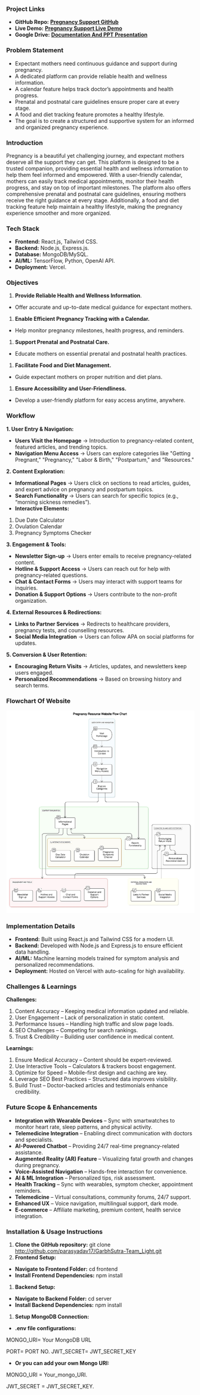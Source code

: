 ### Project Links

- **GitHub Repo:** [**Pregnancy Support GitHub**](https://github.com/parasyadav17/GarbhSutra-Team_Light)
- **Live Demo:** [**Pregnancy Support Live Demo**](https://www.loom.com/share/461826200afd498e91035935a6e3181d?sid=dba07e34-695c-4cca-af40-a440316cd3b9 )
- **Google Drive:** [**Documentation And PPT Presentation**](https://drive.google.com/drive/folders/1U_nakTgaEFPRxDAo7_D96g3G8t8w8Gc5?usp=drive_link)

### Problem Statement

- Expectant mothers need continuous guidance and support during pregnancy.
- A dedicated platform can provide reliable health and wellness information.
- A calendar feature helps track doctor’s appointments and health progress.
- Prenatal and postnatal care guidelines ensure proper care at every stage.
- A food and diet tracking feature promotes a healthy lifestyle.
- The goal is to create a structured and supportive system for an informed and organized pregnancy experience.

### Introduction

Pregnancy is a beautiful yet challenging journey, and expectant mothers deserve all the support they can get. This platform is designed to be a trusted companion, providing essential health and wellness information to help them feel informed and empowered. With a user-friendly calendar, mothers can easily track medical appointments, monitor their health progress, and stay on top of important milestones. The platform also offers comprehensive prenatal and postnatal care guidelines, ensuring mothers receive the right guidance at every stage. Additionally, a food and diet tracking feature help maintain a healthy lifestyle, making the pregnancy experience smoother and more organized.

### Tech Stack

- **Frontend:** React.js, Tailwind CSS.
- **Backend:** Node.js, Express.js.
- **Database:** MongoDB/MySQL.
- **AI/ML:** TensorFlow, Python, OpenAI API.
- **Deployment:** Vercel.

### Objectives

1. **Provide Reliable Health and Wellness Information**.

- Offer accurate and up-to-date medical guidance for expectant mothers.

1. **Enable Efficient Pregnancy Tracking with a Calendar.**

- Help monitor pregnancy milestones, health progress, and reminders.

1. **Support Prenatal and Postnatal Care.**

- Educate mothers on essential prenatal and postnatal health practices.

1. **Facilitate Food and Diet Management.**

- Guide expectant mothers on proper nutrition and diet plans.

1. **Ensure Accessibility and User-Friendliness.**

- Develop a user-friendly platform for easy access anytime, anywhere.

### Workflow

**1\. User Entry & Navigation:**

- **Users Visit the Homepage** → Introduction to pregnancy-related content, featured articles, and trending topics.
- **Navigation Menu Access** → Users can explore categories like "Getting Pregnant," "Pregnancy," "Labor & Birth," "Postpartum," and "Resources."

**2\. Content Exploration:**

- **Informational Pages** → Users click on sections to read articles, guides, and expert advice on pregnancy and postpartum topics.
- **Search Functionality** → Users can search for specific topics (e.g., “morning sickness remedies”).
- **Interactive Elements:**

1. Due Date Calculator
2. Ovulation Calendar
3. Pregnancy Symptoms Checker

**3\. Engagement & Tools:**

- **Newsletter Sign-up** → Users enter emails to receive pregnancy-related content.
- **Hotline & Support Access** → Users can reach out for help with pregnancy-related questions.
- **Chat & Contact Forms** → Users may interact with support teams for inquiries.
- **Donation & Support Options** → Users contribute to the non-profit organization.

**4\. External Resources & Redirections:**

- **Links to Partner Services** → Redirects to healthcare providers, pregnancy tests, and counselling resources.
- **Social Media Integration** → Users can follow APA on social platforms for updates.

**5\. Conversion & User Retention:**

- **Encouraging Return Visits** → Articles, updates, and newsletters keep users engaged.
- **Personalized Recommendations** → Based on browsing history and search terms.

### Flowchart Of Website


![Website Flowchart](frontend/src/assets/flowchart.jpg)
### Implementation Details

- **Frontend:** Built using React.js and Tailwind CSS for a modern UI.
- **Backend:** Developed with Node.js and Express.js to ensure efficient data handling.
- **AI/ML:** Machine learning models trained for symptom analysis and personalized recommendations.
- **Deployment:** Hosted on Vercel with auto-scaling for high availability.

### Challenges & Learnings

**Challenges:**

1. Content Accuracy – Keeping medical information updated and reliable.
2. User Engagement – Lack of personalization in static content.
3. Performance Issues – Handling high traffic and slow page loads.
4. SEO Challenges – Competing for search rankings.
5. Trust & Credibility – Building user confidence in medical content.

**Learnings:**

1. Ensure Medical Accuracy – Content should be expert-reviewed.
2. Use Interactive Tools – Calculators & trackers boost engagement.
3. Optimize for Speed – Mobile-first design and caching are key.
4. Leverage SEO Best Practices – Structured data improves visibility.
5. Build Trust – Doctor-backed articles and testimonials enhance credibility.

### Future Scope & Enhancements

- **Integration with Wearable Devices** – Sync with smartwatches to monitor heart rate, sleep patterns, and physical activity.
- **Telemedicine Integration** – Enabling direct communication with doctors and specialists.
- **AI-Powered Chatbot** – Providing 24/7 real-time pregnancy-related assistance.
- **Augmented Reality (AR) Feature** – Visualizing fatal growth and changes during pregnancy.
- **Voice-Assisted Navigation** – Hands-free interaction for convenience.
- **AI & ML Integration** – Personalized tips, risk assessment.
- **Health Tracking** – Sync with wearables, symptom checker, appointment reminders.
- **Telemedicine** – Virtual consultations, community forums, 24/7 support.
- **Enhanced UX** – Voice navigation, multilingual support, dark mode.
- **E-commerce** – Affiliate marketing, premium content, health service integration.

### Installation & Usage Instructions

1. **Clone the GitHub repository:** git clone <http://github.com/parasyadav17/GarbhSutra-Team_Light.git>
2. **Frontend Setup:**

- **Navigate to Frontend Folder:** cd frontend
- **Install Frontend Dependencies:** npm install

1. **Backend Setup:**

- **Navigate to Backend Folder:** cd server
- **Install Backend Dependencies:** npm install

1. **Setup MongoDB Connection:**

- **.env file configurations:**

MONGO_URI= Your MongoDB URL

PORT= PORT NO. JWT_SECRET= JWT_SECRET_KEY
- **Or you can add your own Mongo URI:**

MONGO_URI = Your_mongo_URI.

JWT_SECRET = JWT_SECRET_KEY.
